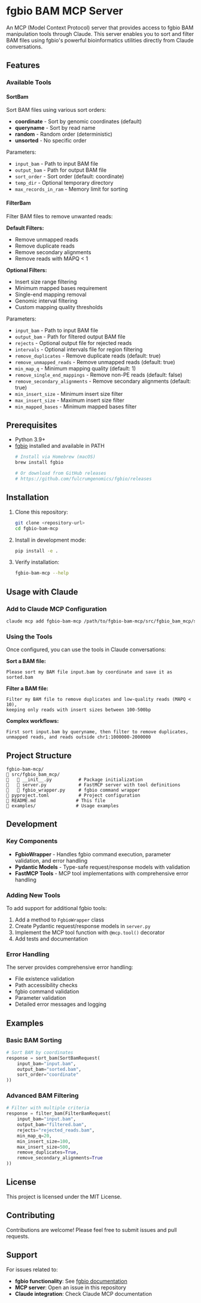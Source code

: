 # fgbio BAM MCP Server

An MCP (Model Context Protocol) server that provides access to fgbio BAM manipulation tools through Claude. This server enables you to sort and filter BAM files using fgbio's powerful bioinformatics utilities directly from Claude conversations.

## Features

### Available Tools

#### SortBam
Sort BAM files using various sort orders:
- **coordinate** - Sort by genomic coordinates (default)
- **queryname** - Sort by read name
- **random** - Random order (deterministic)
- **unsorted** - No specific order

Parameters:
- `input_bam` - Path to input BAM file
- `output_bam` - Path for output BAM file
- `sort_order` - Sort order (default: coordinate)
- `temp_dir` - Optional temporary directory
- `max_records_in_ram` - Memory limit for sorting

#### FilterBam  
Filter BAM files to remove unwanted reads:

**Default Filters:**
- Remove unmapped reads
- Remove duplicate reads
- Remove secondary alignments  
- Remove reads with MAPQ < 1

**Optional Filters:**
- Insert size range filtering
- Minimum mapped bases requirement
- Single-end mapping removal
- Genomic interval filtering
- Custom mapping quality thresholds

Parameters:
- `input_bam` - Path to input BAM file
- `output_bam` - Path for filtered output BAM file
- `rejects` - Optional output file for rejected reads
- `intervals` - Optional intervals file for region filtering
- `remove_duplicates` - Remove duplicate reads (default: true)
- `remove_unmapped_reads` - Remove unmapped reads (default: true)
- `min_map_q` - Minimum mapping quality (default: 1)
- `remove_single_end_mappings` - Remove non-PE reads (default: false)
- `remove_secondary_alignments` - Remove secondary alignments (default: true)
- `min_insert_size` - Minimum insert size filter
- `max_insert_size` - Maximum insert size filter
- `min_mapped_bases` - Minimum mapped bases filter

## Prerequisites

- Python 3.9+
- [fgbio](https://github.com/fulcrumgenomics/fgbio) installed and available in PATH
  ```bash
  # Install via Homebrew (macOS)
  brew install fgbio
  
  # Or download from GitHub releases
  # https://github.com/fulcrumgenomics/fgbio/releases
  ```

## Installation

1. Clone this repository:
   ```bash
   git clone <repository-url>
   cd fgbio-bam-mcp
   ```

2. Install in development mode:
   ```bash
   pip install -e .
   ```

3. Verify installation:
   ```bash
   fgbio-bam-mcp --help
   ```

## Usage with Claude

### Add to Claude MCP Configuration

```bash
claude mcp add fgbio-bam-mcp /path/to/fgbio-bam-mcp/src/fgbio_bam_mcp/server.py
```

### Using the Tools

Once configured, you can use the tools in Claude conversations:

**Sort a BAM file:**
```
Please sort my BAM file input.bam by coordinate and save it as sorted.bam
```

**Filter a BAM file:**
```
Filter my BAM file to remove duplicates and low-quality reads (MAPQ < 10), 
keeping only reads with insert sizes between 100-500bp
```

**Complex workflows:**
```
First sort input.bam by queryname, then filter to remove duplicates, 
unmapped reads, and reads outside chr1:1000000-2000000
```

## Project Structure

```
fgbio-bam-mcp/
   src/fgbio_bam_mcp/
      __init__.py          # Package initialization
      server.py            # FastMCP server with tool definitions
      fgbio_wrapper.py     # fgbio command wrapper
   pyproject.toml           # Project configuration
   README.md               # This file
   examples/               # Usage examples
```

## Development

### Key Components

- **FgbioWrapper** - Handles fgbio command execution, parameter validation, and error handling
- **Pydantic Models** - Type-safe request/response models with validation
- **FastMCP Tools** - MCP tool implementations with comprehensive error handling

### Adding New Tools

To add support for additional fgbio tools:

1. Add a method to `FgbioWrapper` class
2. Create Pydantic request/response models in `server.py`
3. Implement the MCP tool function with `@mcp.tool()` decorator
4. Add tests and documentation

### Error Handling

The server provides comprehensive error handling:
- File existence validation
- Path accessibility checks
- fgbio command validation
- Parameter validation
- Detailed error messages and logging

## Examples

### Basic BAM Sorting
```python
# Sort BAM by coordinates
response = sort_bam(SortBamRequest(
    input_bam="input.bam",
    output_bam="sorted.bam",
    sort_order="coordinate"
))
```

### Advanced BAM Filtering
```python
# Filter with multiple criteria
response = filter_bam(FilterBamRequest(
    input_bam="input.bam",
    output_bam="filtered.bam",
    rejects="rejected_reads.bam",
    min_map_q=20,
    min_insert_size=100,
    max_insert_size=500,
    remove_duplicates=True,
    remove_secondary_alignments=True
))
```

## License

This project is licensed under the MIT License.

## Contributing

Contributions are welcome! Please feel free to submit issues and pull requests.

## Support

For issues related to:
- **fgbio functionality**: See [fgbio documentation](https://github.com/fulcrumgenomics/fgbio)
- **MCP server**: Open an issue in this repository
- **Claude integration**: Check Claude MCP documentation